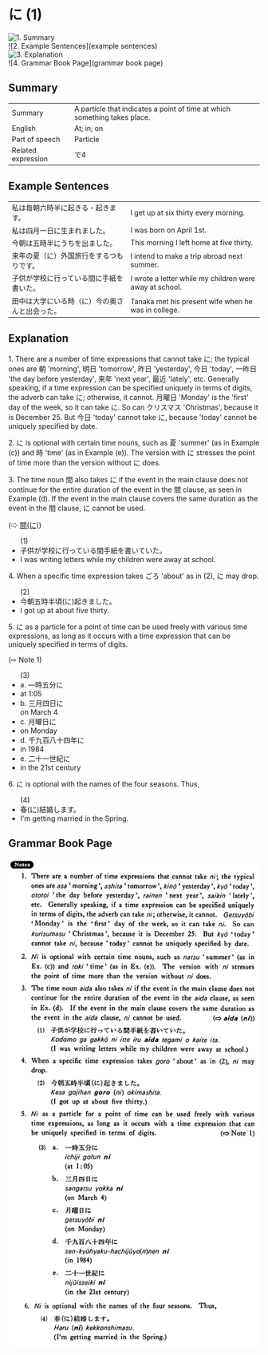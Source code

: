 # に (1)

![1. Summary](summary)<br>
![2. Example Sentences](example sentences)<br>
![3. Explanation](explanation)<br>
![4. Grammar Book Page](grammar book page)<br>


## Summary

<table><tr>   <td>Summary</td>   <td>A particle that indicates a point of time at which something takes place.</td></tr><tr>   <td>English</td>   <td>At; in; on</td></tr><tr>   <td>Part of speech</td>   <td>Particle</td></tr><tr>   <td>Related expression</td>   <td>で4</td></tr></table>

## Example Sentences

<table><tr>   <td>私は毎朝六時半に起きる・起きます。</td>   <td>I get up at six thirty every morning.</td></tr><tr>   <td>私は四月一日に生まれました。</td>   <td>I was born on April 1st.</td></tr><tr>   <td>今朝は五時半にうちを出ました。</td>   <td>This morning I left home at five thirty.</td></tr><tr>   <td>来年の夏（に）外国旅行をするつもりです。</td>   <td>I intend to make a trip abroad next summer.</td></tr><tr>   <td>子供が学校に行っている間に手紙を書いた。</td>   <td>I wrote a letter while my children were away at school.</td></tr><tr>   <td>田中は大学にいる時（に）今の奥さんと出会った。</td>   <td>Tanaka met his present wife when he was in college.</td></tr></table>

## Explanation

<p>1. There are a number of time expressions that cannot take <span class="cloze">に</span>; the typical ones are 朝 'morning', 明日 'tomorrow', 昨日 'yesterday', 今日 'today', 一昨日 'the day before yesterday', 来年 'next year', 最近 'lately', etc. Generally speaking, if a time expression can be specified uniquely in terms of digits, the adverb can take <span class="cloze">に</span>; otherwise, it cannot. 月曜日 'Monday' is the 'first' day of the week, so it can take <span class="cloze">に</span>. So can クリスマス 'Christmas', because it is December 25. But 今日 'today' cannot take <span class="cloze">に</span>, because 'today' cannot be uniquely specified by date.</p>  <p>2. <span class="cloze">に</span> is optional with certain time nouns, such as 夏 'summer' (as in Example (c)) and 時 'time' (as in Example (e)). The version with <span class="cloze">に</span> stresses the point of time more than the version without <span class="cloze">に</span> does.</p>  <p>3. The time noun 間 also takes <span class="cloze">に</span> if the event in the main clause does not continue for the entire duration of the event in the 間 clause, as seen in Example (d). If the event in the main clause covers the same duration as the event in the 間 clause, <span class="cloze">に</span> cannot be used.</p>  <p>(⇨ <a href="#㊦ 間・あいだ(に)">間(に)</a>)</p>  <ul>(1) <li>子供が学校に行っている間手紙を書いていた。</li> <li>I was writing letters while my children were away at school.</li> </ul>  <p>4. When a specific time expression takes ごろ 'about' as in (2), <span class="cloze">に</span> may drop.</p>  <ul>(2) <li>今朝五時半頃(<span class="cloze">に</span>)起きました。</li> <li>I got up at about five thirty.</li> </ul>  <p>5. <span class="cloze">に</span> as a particle for a point of time can be used freely with various time expressions, as long as it occurs with a time expression that can be uniquely specified in terms of digits. </p>  <p>(⇨ Note 1)</p>  <ul>(3) <li>a. —時五分<span class="cloze">に</span></li> <li>at 1:05</li> <div class="divide"></div> <li>b. 三月四日<span class="cloze">に</span></li> on March 4</li> <div class="divide"></div> <li>c. 月曜日<span class="cloze">に</span></li> <li>on Monday</li> <div class="divide"></div> <li>d. 千九百八十四年<span class="cloze">に</span></li> <li>in 1984</li> <div class="divide"></div> <li>e. 二十一世紀<span class="cloze">に</span></li> <li>in the 21st century</li> </ul>  <p>6. <span class="cloze">に</span> is optional with the names of the four seasons. Thus,</p>  <ul>(4) <li>春(<span class="cloze">に</span>)結婚します。</li> <li>I'm getting married in the Spring.</li> </ul>

## Grammar Book Page

![](../img/Basicに.png)

